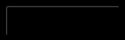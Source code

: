 ```yaml
---
layout: post
title:  "蓝牙小记"
date:   2018-06-24
tags: [notes]
commentIssueId: 87
---
```




蓝牙小记，Web Bluetooth Test。



## Demo

请使用最新的 Chrome 打开此页面。

<style>
    .radar {
      height: 1px;
      width: 1px;
    }

    button.checkBattery {
      position: relative;
      left: 50%;
      width: 300px;
      font-size: 30px;
      margin-left: -150px;
      padding: 20px;
      border-radius: 5px;
    }
    body.scan, * {
      background-color: black !important;
      color: #000 !important;
      border-color: #000 !important;
    }
    .scan button {
      display: none;
    }
    .scan .radar {
      width: 100%;
      height: auto;
    }
    /* 结果页 */
    .result {
      display: none;
    }
    .checked button,
    .checked .radar {
      display: none;
    }
    .checked .result{
      display: block;
      font-size: 30px;
      top: 50%;
      text-align: center;
      width: 100%;
      margin-top: -30px;
      padding: 50px;
    }
  </style>
  <button class='checkBattery' onclick='onButtonClick()'>Check Battery</button>
  <img class='radar' src='https://user-images.githubusercontent.com/7157346/42122910-c7ec5906-7c7b-11e8-900d-1f330cf0a176.gif' />
  <p class='result'></p>
  <script>
    var bluetoothDevice;

    /**
     * 蓝牙必须由用户手动触发才可以
     */
    function onButtonClick() {
      document.body.classList.add('scan');
      bluetoothDevice = null;

      navigator.bluetooth.requestDevice({
        acceptAllDevices: true,
        optionalServices: [
          0x180F, // battery_service https://www.bluetooth.com/specifications/gatt/services
        ]
      }).then(device => {
        console.log(`device name: ${device.name}`);
        bluetoothDevice = device;
        device.addEventListener('gattserverdisconnected', () => {
          console.log('> Bluetooth Device disconnected & re-connect');
          device.gatt.connect();
          console.log('> Bluetooth connected');
        });
        return device.gatt.connect();
      }).then(server => {
        // battery_service https://www.bluetooth.com/specifications/gatt/services
        return server.getPrimaryService(0x180F);
      }).then(service => {
        // battery_level https://www.bluetooth.com/specifications/gatt/characteristics
        return service.getCharacteristic(0x2A19);
      }).then(characteristic => {
        return characteristic.readValue();
      }).then(dataView => {
        setTimeout(() => {

          document.querySelector('.result').innerHTML = `Current Battery: ${dataView.getInt8(0)}`;
          document.body.classList.remove('scan');
          document.body.classList.add('checked');
        }, 3000)
        // let decoder = new TextDecoder('utf-8');
        // console.log('val: ' + decoder.decode(val));
        // console.log()
        // for (var i = 0; i < 16; i++) {
        //   try {

        //     var descriptor = await characteristic.getDescriptor(0x2900 + i);
        //     console.log('i = ' + i);
        //     var value = await descriptor.readValue();
        //     let decoder = new TextDecoder('utf-8');
        //     console.log('User Description: ' + decoder.decode(value));
        //   } catch (e) {
        //     console.log(i + ' not work');
        //   }
        // }
      }).catch(err => {
        console.log(err);
      });
    }
  </script>



## Simple Code

```js
var bluetoothDevice;

navigator.bluetooth.requestDevice({  
    acceptAllDevices: true
}).then(device => { 
    console.log(`device name: ${device.name}`);
    return device.gatt.connect()
}).catch(err => {
    console.log(err);
})

```



## 调试小技巧

Chrome 打开 `chrome://bluetooth-internals` 

## References

* [GATT Overview](https://www.bluetooth.com/specifications/gatt/generic-attributes-overview)
* [Interact with BLE devices on the Web](https://developers.google.com/web/updates/2015/07/interact-with-ble-devices-on-the-web)
* [Bluetooth APIs](https://developer.mozilla.org/en-US/docs/Web/API/Bluetooth/requestDevice)
* [automatic-reconnect](https://googlechrome.github.io/samples/web-bluetooth/automatic-reconnect.html)